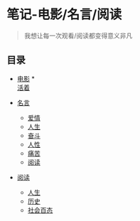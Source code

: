 # 笔记-电影/名言/阅读

>我想让每一次观看/阅读都变得意义非凡

## 目录
*   [电影](chapters/01movie.md)
	*   
	[活着](chapters/01movie.md#活着)
	
*   [名言](chapters/02mingyan.md)
	*   [爱情](chapters/02mingyan.md/#爱情)
	*   [人生](chapters/02mingyan.md/#人生)
	*   [奋斗](chapters/02mingyan.md/#奋斗)
	*   [人性](chapters/02mingyan.md/#人性)
	*   [痛苦](chapters/02mingyan.md/#痛苦)
	*   [阅读](chapters/02mingyan.md/#阅读)

*   [阅读](chapters/03read.md)
	*    [人生](chapters/03read.md/#人生)
	*    [历史](chapters/03read.md/#历史)
	*    [社会百态](chapters/03read.md/#社会百态)